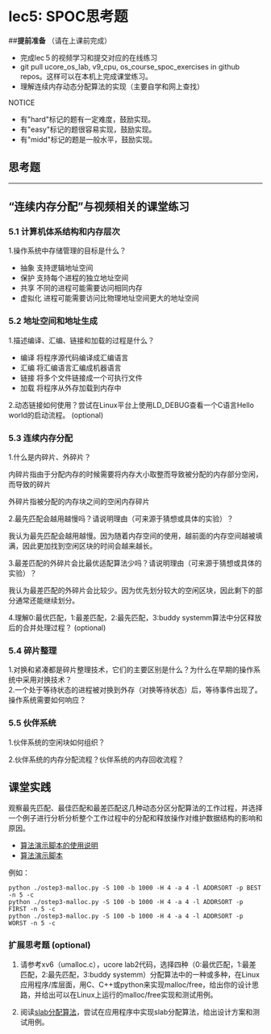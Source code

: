 # lec5: SPOC思考题

##**提前准备**
（请在上课前完成）

- 完成lec５的视频学习和提交对应的在线练习
- git pull ucore_os_lab, v9_cpu, os_course_spoc_exercises in github repos。这样可以在本机上完成课堂练习。
- 理解连续内存动态分配算法的实现（主要自学和网上查找）

NOTICE
- 有"hard"标记的题有一定难度，鼓励实现。
- 有"easy"标记的题很容易实现，鼓励实现。
- 有"midd"标记的题是一般水平，鼓励实现。


## 思考题
---

## “连续内存分配”与视频相关的课堂练习

### 5.1 计算机体系结构和内存层次

1.操作系统中存储管理的目标是什么？
- 抽象 支持逻辑地址空间
- 保护 支持每个进程的独立地址空间
- 共享 不同的进程可能需要访问相同内存
- 虚拟化 进程可能需要访问比物理地址空间更大的地址空间


### 5.2 地址空间和地址生成
1.描述编译、汇编、链接和加载的过程是什么？
- 编译 将程序源代码编译成汇编语言
- 汇编 将汇编语言汇编成机器语言
- 链接 将多个文件链接成一个可执行文件
- 加载 将程序从外存加载到内存中

2.动态链接如何使用？尝试在Linux平台上使用LD_DEBUG查看一个C语言Hello world的启动流程。  (optional)



### 5.3 连续内存分配
1.什么是内碎片、外碎片？

内碎片指由于分配内存的时候需要将内存大小取整而导致被分配的内存部分空闲，而导致的碎片

外碎片指被分配的内存块之间的空闲内存碎片

2.最先匹配会越用越慢吗？请说明理由（可来源于猜想或具体的实验）？

我认为最先匹配会越用越慢。因为随着内存空间的使用，越前面的内存空间越被填满，因此更加找到空闲区块的时间会越来越长。

3.最差匹配的外碎片会比最优适配算法少吗？请说明理由（可来源于猜想或具体的实验）？

我认为最差匹配的外碎片会比较少。因为优先划分较大的空闲区块，因此剩下的部分通常还能继续划分。

4.理解0:最优匹配，1:最差匹配，2:最先匹配，3:buddy systemm算法中分区释放后的合并处理过程？ (optional)



### 5.4 碎片整理
1.对换和紧凑都是碎片整理技术，它们的主要区别是什么？为什么在早期的操作系统中采用对换技术？  
2.一个处于等待状态的进程被对换到外存（对换等待状态）后，等待事件出现了。操作系统需要如何响应？

### 5.5 伙伴系统
1.伙伴系统的空闲块如何组织？

2.伙伴系统的内存分配流程？伙伴系统的内存回收流程？

## 课堂实践

观察最先匹配、最佳匹配和最差匹配这几种动态分区分配算法的工作过程，并选择一个例子进行分析分析整个工作过程中的分配和释放操作对维护数据结构的影响和原因。

  * [算法演示脚本的使用说明](https://github.com/chyyuu/os_tutorial_lab/blob/master/ostep/ostep3-malloc.md)
  * [算法演示脚本](https://github.com/chyyuu/os_tutorial_lab/blob/master/ostep/ostep3-malloc.py)

例如：
```
python ./ostep3-malloc.py -S 100 -b 1000 -H 4 -a 4 -l ADDRSORT -p BEST -n 5 -c
python ./ostep3-malloc.py -S 100 -b 1000 -H 4 -a 4 -l ADDRSORT -p FIRST -n 5 -c
python ./ostep3-malloc.py -S 100 -b 1000 -H 4 -a 4 -l ADDRSORT -p WORST -n 5 -c
```

### 扩展思考题 (optional)

1. 请参考xv6（umalloc.c），ucore lab2代码，选择四种（0:最优匹配，1:最差匹配，2:最先匹配，3:buddy systemm）分配算法中的一种或多种，在Linux应用程序/库层面，用C、C++或python来实现malloc/free，给出你的设计思路，并给出可以在Linux上运行的malloc/free实现和测试用例。


2. 阅读[slab分配算法](http://en.wikipedia.org/wiki/Slab_allocation)，尝试在应用程序中实现slab分配算法，给出设计方案和测试用例。
